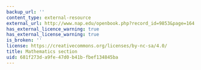 ```yaml
---
backup_url: ''
content_type: external-resource
external_url: http://www.nap.edu/openbook.php?record_id=9853&page=164
has_external_licence_warning: true
has_external_license_warning: true
is_broken: ''
license: https://creativecommons.org/licenses/by-nc-sa/4.0/
title: Mathematics section
uid: 681f273d-a9fe-47d0-b41b-fbef134845ba
---
```

